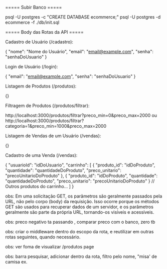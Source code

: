 ===== Subir Banco =====

psql -U postgres -c "CREATE DATABASE
ecommerce;"
psql -U postgres -d ecommerce -f ./db/init.sql

===== Body das Rotas da API =====

Cadastro de Usuário (/cadastro):

{
"nome": "Nome do Usuário",
"email": "email@example.com",
"senha": "senhaDoUsuario"
}

Login de Usuário (/login):

{
"email": "email@example.com",
"senha": "senhaDoUsuario"
}

Listagem de Produtos (/produtos):

{}

Filtragem de Produtos (/produtos/filtrar):

http://localhost:3000/produtos/filtrar?preco_min=0&preco_max=2000
ou
http://localhost:3000/produtos/filtrar?categoria=1&preco_min=1000&preco_max=2000

Listagem de Vendas de um Usuário (/vendas):

{}

Cadastro de uma Venda (/vendas):

{
"usuarioId": "idDoUsuario",
"carrinho": [
{
"produto_id": "idDoProduto",
"quantidade": "quantidadeDoProduto",
"preco_unitario": "precoUnitarioDoProduto"
},
{
"produto_id": "idDoProduto",
"quantidade": "quantidadeDoProduto",
"preco_unitario": "precoUnitarioDoProduto"
}
// Outros produtos do carrinho...
]
}

obs:
Em uma solicitação GET, os parâmetros são geralmente passados pela URL, não pelo corpo (body) da requisição. Isso ocorre porque os métodos GET são usados para recuperar dados de um servidor, e os parâmetros geralmente são parte da própria URL, tornando-os visíveis e acessíveis.

obs: preco negativo ta passando , comparar preco com o banco, zero tb

obs: criar o middleware dentro do escopo da rota, e reutilizar em outras rotas seguintes, quando necessário.

obs: ver foma de visualizar /produtos page

obs: barra pesquisar, adicionar dentro da rota, filtro pelo nome, "misa' de camisa ex.
